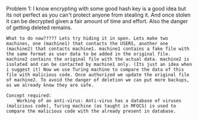 Problem 1:
	I know encrypting with some good hash key is a good idea but its not perfect as you can't protect anyone from stealing it. And once stolen it can be decrypted given a fair amount of time and effort. Also the danger of getting deleted remains.
	
	What to do now????? Lets try hiding it in open. Lets make two machines, one (machine1) that contacts the USERS, another one (machine2) that contacts machine1. machine1 contains a fake file with the same format as user data to be added in the original file. machine2 contains the original file with the actual data. machine2 is isolated and can be contacted by machine1 only. (Its just an idea when i suggest it) Now we use Turing machine to compare the data of this file with malicious code. Once authorized we update the original file of machine2. To avoid the danger of deletion we can put more backups, as we already know they are safe.
	
	Concept required:
		Working of an anti-virus: Anti-virus has a database of viruses (malicious code), Turing machine (as taught in MFOCS) is used to compare the malicious code with the already present in database.